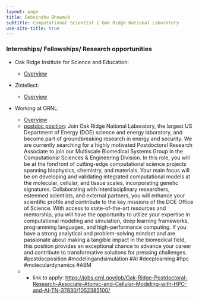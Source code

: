 ```yaml
---
layout: page
title: Debsindhu Bhowmik
subtitle: Computational Scientist | Oak Ridge National Laboratory  
use-site-title: true
---
```


### **Internships/ Fellowships/ Research opportunities**      


- Oak Ridge Institute for Science and Education:     

  - [Overview](https://orise.orau.gov/stem/internships-fellowships-research-opportunities/index.html)    
    
- Zintellect:     

  - [Overview](https://www.zintellect.com/)     

- Working at ORNL: 

  - [Overview](https://jobs.ornl.gov/) 
  - [postdoc position](https://lnkd.in/d6MXQSkq): Join Oak Ridge National Laboratory, the largest US Department of Energy (DOE) science and energy laboratory, and become part of groundbreaking research in energy and security. We are currently searching for a highly motivated Postdoctoral Research Associate to join our Multiscale Biomedical Systems Group in the Computational Sciences & Engineering Division. In this role, you will be at the forefront of cutting-edge computational science projects spanning biophysics, chemistry, and materials. Your main focus will be on developing and validating integrated computational models at the molecular, cellular, and tissue scales, incorporating genetic signatures. Collaborating with interdisciplinary researchers, esteemed scientists, and external partners, you will enhance your scientific profile and contribute to the key missions of the DOE Office of Science. With access to state-of-the-art resources and mentorship, you will have the opportunity to utilize your expertise in computational modeling and simulation, deep learning frameworks, programming languages, and high-performance computing. If you have a strong analytical and problem-solving mindset and are passionate about making a tangible impact in the biomedical field, this position provides an exceptional chance to advance your career and contribute to transformative solutions for pressing challenges. #postdocposition #modelingandsimulation #AI #deeplearning #hpc #moleculardynamics #ABM
  - - link to apply: https://jobs.ornl.gov/job/Oak-Ridge-Postdoctoral-Research-Associate-Atomic-and-Cellular-Modeling-with-HPC-and-AI-TN-37830/1052385100/      

